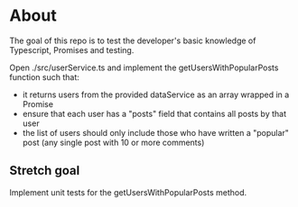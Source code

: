 # About

The goal of this repo is to test the developer's basic knowledge of Typescript, Promises and testing.

Open ./src/userService.ts and implement the getUsersWithPopularPosts function such that:

-   it returns users from the provided dataService as an array wrapped in a Promise
-   ensure that each user has a "posts" field that contains all posts by that user
-   the list of users should only include those who have written a "popular" post (any single post with 10 or more comments)

## Stretch goal

Implement unit tests for the getUsersWithPopularPosts method.
